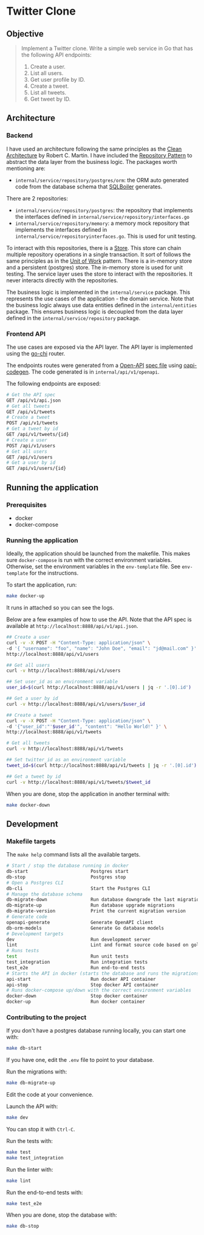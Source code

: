 # Twitter Clone

## Objective

> Implement a Twitter clone. Write a simple web service in Go that has the following API endpoints:
> 
> 1. Create a user.
> 2. List all users.
> 3. Get user profile by ID.
> 4. Create a tweet.
> 5. List all tweets.
> 6. Get tweet by ID.


## Architecture

### Backend

I have used an architecture following the same principles as the [Clean Architecture](https://blog.cleancoder.com/uncle-bob/2012/08/13/the-clean-architecture.html) by Robert C. Martin. I have included the [Repository Pattern](https://martinfowler.com/eaaCatalog/repository.html) to abstract the data layer from the business logic. The packages worth mentioning are:

- `internal/service/repository/postgres/orm`: the ORM auto generated code from the database schema that [SQLBoiler](https://github.com/volatiletech/sqlboiler) generates.

There are 2 repositories:
- `internal/service/repository/postgres`: the repository that implements the interfaces defined in `internal/service/repository/interfaces.go`
- `internal/service/repository/memory`: a memory mock repository that implements the interfaces defined in `internal/service/repositoryinterfaces.go`. This is used for unit testing.

To interact with this repositories, there is a [Store](internal/service/store). This store can chain multiple repository operations in a single transaction. It sort of follows the same principles as in the [Unit of Work](https://martinfowler.com/eaaCatalog/unitOfWork.html) pattern. There is a in-memory store and a persistent (postgres) store. The in-memory store is used for unit testing. The service layer uses the store to interact with the repositories. It never interacts directly with the repositories.

The business logic is implemented in the `internal/service` package. This represents the use cases of the application - the domain service. Note that the business logic always use data entities defined in the `internal/entities` package. This ensures business logic is decoupled from the data layer defined in the `internal/service/repository` package.

### Frontend API

The use cases are exposed via the API layer. The API layer is implemented using the [go-chi](https://github.com/go-chi/chi) router. 

The endpoints routes were generated from a [Open-API](https://www.openapis.org/) [spec file](openapi.yaml) using [oapi-codegen](https://github.com/deepmap/oapi-codegen). The code generated is in `internal/api/v1/openapi`.

The following endpoints are exposed:
```bash
# Get the API spec
GET /api/v1/api.json
# Get all tweets
GET /api/v1/tweets
# Create a tweet
POST /api/v1/tweets
# Get a tweet by id
GET /api/v1/tweets/{id}
# Create a user
POST /api/v1/users
# Get all users
GET /api/v1/users
# Get a user by id
GET /api/v1/users/{id}
```

## Running the application

### Prerequisites
- docker
- docker-compose

### Running the application

Ideally, the application should be launched from the makefile. This makes sure `docker-compose` is run with the correct environment variables. Otherwise, set the environment variables in the `env-template` file. See `env-template` for the instructions.

To start the application, run:
```bash
make docker-up
```
It runs in attached so you can see the logs.

Below are a few examples of how to use the API. Note that the API spec is available at `http://localhost:8888/api/v1/api.json`.

```bash
## Create a user
curl -v -X POST -H "Content-Type: application/json" \
-d '{ "username": "foo", "name": "John Doe", "email": "jd@mail.com" }' \
http://localhost:8888/api/v1/users

## Get all users
curl -v http://localhost:8888/api/v1/users

## Set user_id as an environment variable
user_id=$(curl http://localhost:8888/api/v1/users | jq -r '.[0].id')

## Get a user by id
curl -v http://localhost:8888/api/v1/users/$user_id

## Create a tweet
curl -v -X POST -H "Content-Type: application/json" \
-d '{"user_id":"'$user_id'", "content": "Hello World!" }' \
http://localhost:8888/api/v1/tweets

# Get all tweets
curl -v http://localhost:8888/api/v1/tweets

## Set twitter_id as an environment variable
tweet_id=$(curl http://localhost:8888/api/v1/tweets | jq -r '.[0].id')

## Get a tweet by id
curl -v http://localhost:8888/api/v1/tweets/$tweet_id
```

When you are done, stop the application in another terminal with:

```bash
make docker-down
```

## Development

### Makefile targets

The `make help` command lists all the available targets.

```bash
# Start / stop the database running in docker
db-start                       Postgres start
db-stop                        Postgres stop
# Open a Postgres CLI
db-cli                         Start the Postgres CLI
# Manage the database schema
db-migrate-down                Run database downgrade the last migration
db-migrate-up                  Run database upgrade migrations
db-migrate-version             Print the current migration version
# Generate code
openapi-generate               Generate OpenAPI client
db-orm-models                  Generate Go database models
# Development targets
dev                            Run development server
lint                           Lint and format source code based on golangci configuration
# Runs tests
test                           Run unit tests
test_integration               Run integration tests
test_e2e                       Run end-to-end tests
# Starts the API in docker (starts the database and runs the migrations if needed)
api-start                      Run docker API container
api-stop                       Stop docker API container
# Runs docker-compose up/down with the correct environment variables
docker-down                    Stop docker container
docker-up                      Run docker container
```

### Contributing to the project

If you don't have a postgres database running locally, you can start one with:

```bash
make db-start
```

If you have one, edit the `.env` file to point to your database.

Run the migrations with:

```bash
make db-migrate-up
```

Edit the code at your convenience. 

Launch the API with:

```bash
make dev
```

You can stop it with `Ctrl-C`.

Run the tests with:

```bash
make test
make test_integration
```

Run the linter with:

```bash
make lint
```

Run the end-to-end tests with:

```bash
make test_e2e
```

When you are done, stop the database with:

```bash
make db-stop
```
